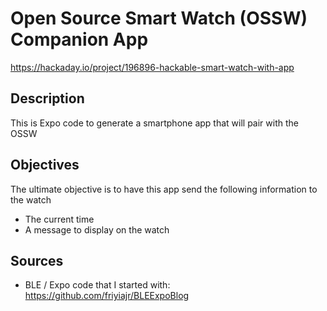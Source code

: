 # Open Source Smart Watch (OSSW) Companion App

https://hackaday.io/project/196896-hackable-smart-watch-with-app

## Description

This is Expo code to generate a smartphone app that will pair with the OSSW

## Objectives

The ultimate objective is to have this app send the following information to the watch
- The current time
- A message to display on the watch

## Sources

- BLE / Expo code that I started with: https://github.com/friyiajr/BLEExpoBlog
